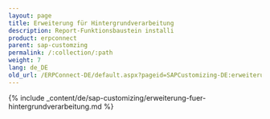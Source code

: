 ```yaml
---
layout: page
title: Erweiterung für Hintergrundverarbeitung
description: Report-Funktionsbaustein installi
product: erpconnect
parent: sap-customzing
permalink: /:collection/:path
weight: 7
lang: de_DE
old_url: /ERPConnect-DE/default.aspx?pageid=SAPCustomizing-DE:erweiterung-fuer-hintergrundverarbeitung
---
```


{% include _content/de/sap-customizing/erweiterung-fuer-hintergrundverarbeitung.md  %}